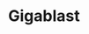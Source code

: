 ---
git: https://github.com/gigablast
logohandle: gigablast
sort: gigablast
title: Gigablast
website: http://gigablast.com/
---